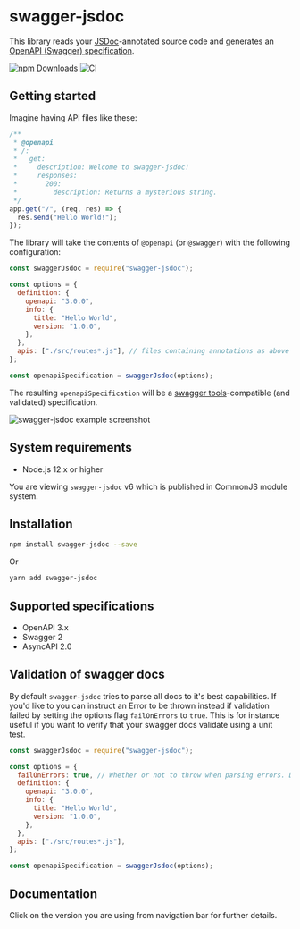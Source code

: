 # swagger-jsdoc

This library reads your [JSDoc](https://jsdoc.app/)-annotated source code and generates an [OpenAPI (Swagger) specification](https://swagger.io/specification/).

[![npm Downloads](https://img.shields.io/npm/dm/swagger-jsdoc.svg)](https://www.npmjs.com/package/swagger-jsdoc)
![CI](https://github.com/Surnet/swagger-jsdoc/workflows/CI/badge.svg)

## Getting started

Imagine having API files like these:

```javascript
/**
 * @openapi
 * /:
 *   get:
 *     description: Welcome to swagger-jsdoc!
 *     responses:
 *       200:
 *         description: Returns a mysterious string.
 */
app.get("/", (req, res) => {
  res.send("Hello World!");
});
```

The library will take the contents of `@openapi` (or `@swagger`) with the following configuration:

```javascript
const swaggerJsdoc = require("swagger-jsdoc");

const options = {
  definition: {
    openapi: "3.0.0",
    info: {
      title: "Hello World",
      version: "1.0.0",
    },
  },
  apis: ["./src/routes*.js"], // files containing annotations as above
};

const openapiSpecification = swaggerJsdoc(options);
```

The resulting `openapiSpecification` will be a [swagger tools](https://swagger.io/tools/)-compatible (and validated) specification.

![swagger-jsdoc example screenshot](/img/screenshot.png)

## System requirements

- Node.js 12.x or higher

You are viewing `swagger-jsdoc` v6 which is published in CommonJS module system.

## Installation

```bash
npm install swagger-jsdoc --save
```

Or

```bash
yarn add swagger-jsdoc
```

## Supported specifications

- OpenAPI 3.x
- Swagger 2
- AsyncAPI 2.0

## Validation of swagger docs

By default `swagger-jsdoc` tries to parse all docs to it's best capabilities. If you'd like to you can instruct an Error to be thrown instead if validation failed by setting the options flag `failOnErrors` to `true`. This is for instance useful if you want to verify that your swagger docs validate using a unit test.

```javascript
const swaggerJsdoc = require("swagger-jsdoc");

const options = {
  failOnErrors: true, // Whether or not to throw when parsing errors. Defaults to false.
  definition: {
    openapi: "3.0.0",
    info: {
      title: "Hello World",
      version: "1.0.0",
    },
  },
  apis: ["./src/routes*.js"],
};

const openapiSpecification = swaggerJsdoc(options);
```

## Documentation

Click on the version you are using from navigation bar for further details.
